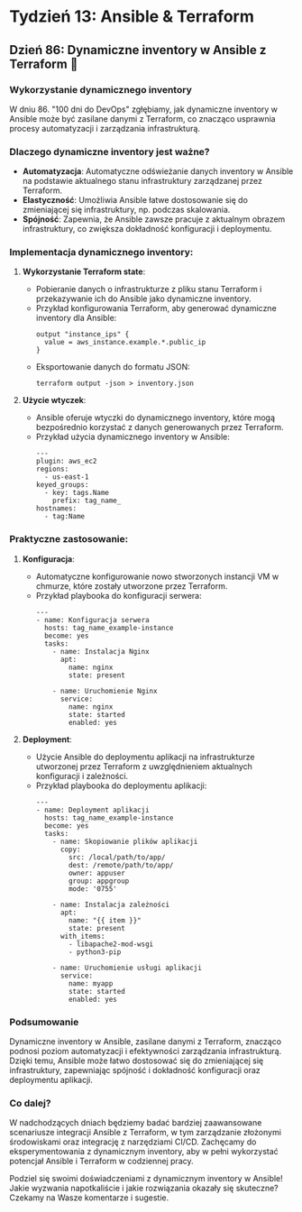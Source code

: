 # Tydzień 13: Ansible & Terraform

## Dzień 86: Dynamiczne inventory w Ansible z Terraform 🔄

### Wykorzystanie dynamicznego inventory
W dniu 86. "100 dni do DevOps" zgłębiamy, jak dynamiczne inventory w Ansible może być zasilane danymi z Terraform, co znacząco usprawnia procesy automatyzacji i zarządzania infrastrukturą.

### Dlaczego dynamiczne inventory jest ważne?
- **Automatyzacja**: Automatyczne odświeżanie danych inventory w Ansible na podstawie aktualnego stanu infrastruktury zarządzanej przez Terraform.
- **Elastyczność**: Umożliwia Ansible łatwe dostosowanie się do zmieniającej się infrastruktury, np. podczas skalowania.
- **Spójność**: Zapewnia, że Ansible zawsze pracuje z aktualnym obrazem infrastruktury, co zwiększa dokładność konfiguracji i deploymentu.

### Implementacja dynamicznego inventory:
1. **Wykorzystanie Terraform state**:
   - Pobieranie danych o infrastrukturze z pliku stanu Terraform i przekazywanie ich do Ansible jako dynamiczne inventory.
   - Przykład konfigurowania Terraform, aby generować dynamiczne inventory dla Ansible:
     ```
     output "instance_ips" {
       value = aws_instance.example.*.public_ip
     }
     ```
   - Eksportowanie danych do formatu JSON:
     ```
     terraform output -json > inventory.json
     ```

2. **Użycie wtyczek**:
   - Ansible oferuje wtyczki do dynamicznego inventory, które mogą bezpośrednio korzystać z danych generowanych przez Terraform.
   - Przykład użycia dynamicznego inventory w Ansible:
     ```
     ---
     plugin: aws_ec2
     regions:
       - us-east-1
     keyed_groups:
       - key: tags.Name
         prefix: tag_name_
     hostnames:
       - tag:Name
     ```

### Praktyczne zastosowanie:
1. **Konfiguracja**:
   - Automatyczne konfigurowanie nowo stworzonych instancji VM w chmurze, które zostały utworzone przez Terraform.
   - Przykład playbooka do konfiguracji serwera:
     ```
     ---
     - name: Konfiguracja serwera
       hosts: tag_name_example-instance
       become: yes
       tasks:
         - name: Instalacja Nginx
           apt:
             name: nginx
             state: present

         - name: Uruchomienie Nginx
           service:
             name: nginx
             state: started
             enabled: yes
     ```

2. **Deployment**:
   - Użycie Ansible do deploymentu aplikacji na infrastrukturze utworzonej przez Terraform z uwzględnieniem aktualnych konfiguracji i zależności.
   - Przykład playbooka do deploymentu aplikacji:
     ```
     ---
     - name: Deployment aplikacji
       hosts: tag_name_example-instance
       become: yes
       tasks:
         - name: Skopiowanie plików aplikacji
           copy:
             src: /local/path/to/app/
             dest: /remote/path/to/app/
             owner: appuser
             group: appgroup
             mode: '0755'

         - name: Instalacja zależności
           apt:
             name: "{{ item }}"
             state: present
           with_items:
             - libapache2-mod-wsgi
             - python3-pip

         - name: Uruchomienie usługi aplikacji
           service:
             name: myapp
             state: started
             enabled: yes
     ```

### Podsumowanie
Dynamiczne inventory w Ansible, zasilane danymi z Terraform, znacząco podnosi poziom automatyzacji i efektywności zarządzania infrastrukturą. Dzięki temu, Ansible może łatwo dostosować się do zmieniającej się infrastruktury, zapewniając spójność i dokładność konfiguracji oraz deploymentu aplikacji.

### Co dalej?
W nadchodzących dniach będziemy badać bardziej zaawansowane scenariusze integracji Ansible z Terraform, w tym zarządzanie złożonymi środowiskami oraz integrację z narzędziami CI/CD. Zachęcamy do eksperymentowania z dynamicznym inventory, aby w pełni wykorzystać potencjał Ansible i Terraform w codziennej pracy.

Podziel się swoimi doświadczeniami z dynamicznym inventory w Ansible! Jakie wyzwania napotkaliście i jakie rozwiązania okazały się skuteczne? Czekamy na Wasze komentarze i sugestie.
